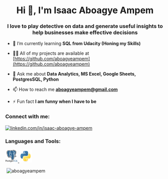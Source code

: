 <h1 align="center">Hi 👋, I'm Isaac Aboagye Ampem</h1>
<h3 align="center">I love to play detective on data and generate useful insights to help businesses make effective decisions</h3>

- 🌱 I’m currently learning **SQL from Udacity (Honing my Skills)**

- 👨‍💻 All of my projects are available at [https://github.com/aboagyeampem](https://github.com/aboagyeampem)

- 💬 Ask me about **Data Analytics, MS Excel, Google Sheets, PostgresSQL, Python**

- 📫 How to reach me **aboagyeampem@gmail.com**

- ⚡ Fun fact **I am funny when I have to be**

<h3 align="left">Connect with me:</h3>
<p align="left">
<a href="https://linkedin.com/in/linkedin.com/in/isaac-aboagye-ampem" target="blank"><img align="center" src="https://raw.githubusercontent.com/rahuldkjain/github-profile-readme-generator/master/src/images/icons/Social/linked-in-alt.svg" alt="linkedin.com/in/isaac-aboagye-ampem" height="30" width="40" /></a>
</p>

<h3 align="left">Languages and Tools:</h3>
<p align="left"> <a href="https://www.postgresql.org" target="_blank" rel="noreferrer"> <img src="https://raw.githubusercontent.com/devicons/devicon/master/icons/postgresql/postgresql-original-wordmark.svg" alt="postgresql" width="40" height="40"/> </a> <a href="https://www.python.org" target="_blank" rel="noreferrer"> <img src="https://raw.githubusercontent.com/devicons/devicon/master/icons/python/python-original.svg" alt="python" width="40" height="40"/> </a> </p>

<p>&nbsp;<img align="center" src="https://github-readme-stats.vercel.app/api?username=aboagyeampem&show_icons=true&locale=en" alt="aboagyeampem" /></p>

